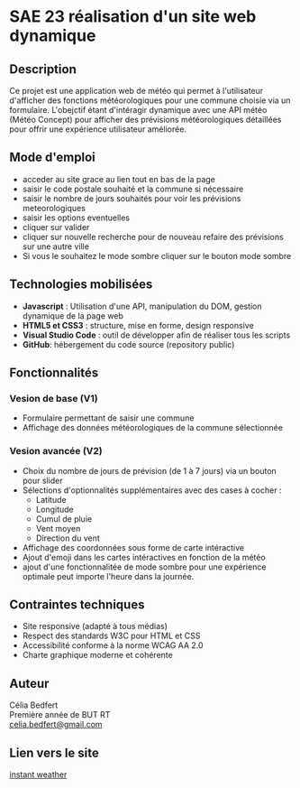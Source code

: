 # SAE 23 réalisation d'un site web dynamique

## Description 
Ce projet est une application web de météo qui permet à l'utilisateur d'afficher des fonctions météorologiques pour une commune choisie via un formulaire. 
L'obejctif étant d'intéragir dynamique avec une API météo (Météo Concept) pour afficher des prévisions météorologiques détaillées pour offrir une expérience utilisateur améliorée. 

## Mode d'emploi
- acceder au site grace au lien tout en bas de la page
- saisir le code postale souhaité et la commune si nécessaire 
- saisir le nombre de jours souhaités pour voir les prévisions meteorologiques
- saisir les options eventuelles
- cliquer sur valider
- cliquer sur nouvelle recherche pour de nouveau refaire des prévisions sur une autre ville
- Si vous le souhaitez le mode sombre cliquer sur le bouton mode sombre 

## Technologies mobilisées
- **Javascript** : Utilisation d'une API, manipulation du DOM, gestion dynamique de la page web
- **HTML5 et CSS3** : structure, mise en forme, design responsive
- **Visual Studio Code** : outil de développer afin de réaliser tous les scripts
- **GitHub**: hébergement du code source (repository public)

## Fonctionnalités 
### Vesion de base (V1)
- Formulaire permettant de saisir une commune
- Affichage des données météorologiques de la commune sélectionnée

### Vesion avancée (V2)
- Choix du nombre de jours de prévision (de 1 à 7 jours) via un bouton pour slider
- Sélections d'optionnalités supplémentaires avec des cases à cocher :
   - Latitude
   - Longitude
   - Cumul de pluie
   - Vent moyen
   - Direction du vent
- Affichage des coordonnées sous forme de carte intéractive
- Ajout d'emoji dans les cartes intéractives en fonction de la météo
- ajout d'une fonctionnalitée de mode sombre pour une expérience optimale peut importe l'heure dans la journée.

## Contraintes techniques
- Site responsive (adapté à tous médias)
- Respect des standards W3C pour HTML et CSS
- Accessibilité conforme à la norme WCAG AA 2.0
- Charte graphique moderne et cohérente

## Auteur 
Célia Bedfert   
Première année de BUT RT   
celia.bedfert@gmail.com  

## Lien vers le site 
[instant weather](https://cicilafamille.github.io/SAE23/)
